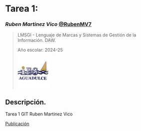 # Tarea 1:

### _Ruben Martinez Vico_ [@RubenMV7](https://github.com/RubenMV7)

> LMSGI - Lenguaje de Marcas y Sistemas de Gestión de la Información. DAW.
> 
> Año escolar: 2024-25
> 
> [<img src="./img/logo_ies_aguadulce.png" width="100px">](https://www.iesaguadulce.es)



## Descripción.

Tarea 1 GIT Ruben Martinez Vico

[Publicación](https://24-25-lmsgi.github.io/LM-plantilla-tarea/)

